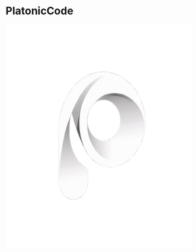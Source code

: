# PlatonicCode

<div align="center">
  <img src="public/logo.png" width="500" height="600" />
</div>

